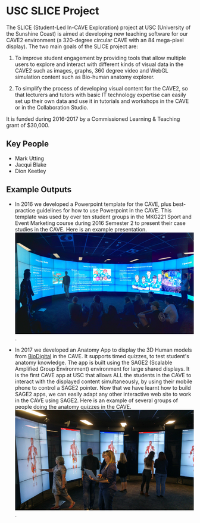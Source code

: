# USC SLICE Project

The SLICE (Student-Led In-CAVE Exploration) project at USC (University of the Sunshine Coast) is aimed at developing new teaching software for our CAVE2 environment (a 320-degree circular CAVE with an 84 mega-pixel display).  The two main goals of the SLICE project are:

1. To improve student engagement by providing tools that allow multiple users to explore and interact with different kinds of visual data in the CAVE2 such as images, graphs, 360 degree video and WebGL simulation content such as Bio-human anatomy explorer.

2. To simplify the process of developing visual content for the CAVE2, so that lecturers and tutors with basic IT technology expertise can easily set up their own data and use it in tutorials and workshops in the CAVE or in the Collaboration Studio.

It is funded during 2016-2017 by a Commissioned Learning & Teaching grant of $30,000.

## Key People
* Mark Utting
* Jacqui Blake
* Dion Keetley

## Example Outputs

* In 2016 we developed a Powerpoint template for the CAVE, plus best-practice guidelines for how to use Powerpoint in the CAVE.  This template was used by over ten student groups in the MKG221 Sport and Event Marketing course during 2016 Semester 2 to present their case studies in the CAVE.  Here is an example presentation.  ![Student presentation in CAVE](images/20160919_172607_Pano_small.jpg).

* In 2017 we developed an Anatomy App to display the 3D Human models from [BioDigital](https://biodigital.com) in the CAVE.  It supports timed quizzes, to test student's anatomy knowledge.  The app is built using the SAGE2 (Scalable Amplified Group Environment) environment for large shared displays.  It is the first CAVE app at USC that allows ALL the students in the CAVE to interact with the displayed content simultaneously, by using their mobile phone to control a SAGE2 pointer.  Now that we have learnt how to build SAGE2 apps, we can easily adapt any other interactive web site to work in the CAVE using SAGE2.  Here is an example of several groups of people doing the anatomy quizzes in the CAVE. ![Quizzes in the CAVE](images/20170731_anatomy_app.jpg).


